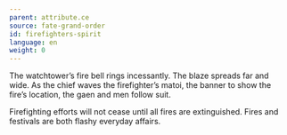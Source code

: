 ```yaml
---
parent: attribute.ce
source: fate-grand-order
id: firefighters-spirit
language: en
weight: 0
---
```


The watchtower’s fire bell rings incessantly.
The blaze spreads far and wide.
As the chief waves the firefighter’s matoi, the banner to show the fire’s location, the gaen and men follow suit.

Firefighting efforts will not cease until all fires are extinguished.
Fires and festivals are both flashy everyday affairs.
